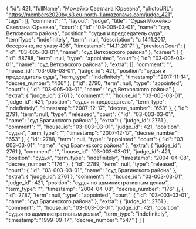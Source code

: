 {
    "id": 421,
    "fullName": "Можейко Светлана Юрьевна",
    "photoURL": "https://members2020by.s3.eu-north-1.amazonaws.com/judge_421",
    "tags": [],
    "comment": "",
    "layout": "judge",
    "title": "Судья Можейко Светлана Юрьевна",
    "court": {
        "id": "03-005-03-01",
        "name": "суд Ветковского района",
        "position": "судья и председатель суда",
        "termType": "indefinitely",
        "term": null,
        "description": "c 14.11.2017, бессрочно, по указу 406",
        "timestamp": "14.11.2017"
    },
    "previousCourt": {
        "id": "03-005-03-01",
        "name": "суд Ветковского района"
    },
    "career": [
        {
            "id": 58788,
            "term": null,
            "type": "appointed",
            "court": {
                "id": "03-005-03-01",
                "name": "суд Ветковского района"
            },
            "extra": [],
            "comment": "",
            "house_id": "03-005-03-01",
            "judge_id": 421,
            "position": "судья и председатель суда",
            "term_type": "indefinitely",
            "timestamp": "2017-11-14",
            "decree_number": "406"
        },
        {
            "id": 2790,
            "term": null,
            "type": "appointed",
            "court": {
                "id": "03-005-03-01",
                "name": "суд Ветковского района"
            },
            "extra": {
                "judge_id": 2761
            },
            "comment": "",
            "house_id": "03-005-03-01",
            "judge_id": 421,
            "position": "судья и председатель",
            "term_type": "indefinitely",
            "timestamp": "2007-12-17",
            "decree_number": "653"
        },
        {
            "id": 2791,
            "term": null,
            "type": "released",
            "court": {
                "id": "03-003-03-01",
                "name": "суд Брагинского района"
            },
            "extra": {
                "judge_id": 2761
            },
            "comment": "",
            "house_id": "03-003-03-01",
            "judge_id": 421,
            "position": "судья",
            "term_type": "",
            "timestamp": "2007-12-17",
            "decree_number": "653"
        },
        {
            "id": 2788,
            "term": null,
            "type": "appointed",
            "court": {
                "id": "03-003-03-01",
                "name": "суд Брагинского района"
            },
            "extra": {
                "judge_id": 2761
            },
            "comment": "",
            "house_id": "03-003-03-01",
            "judge_id": 421,
            "position": "судья",
            "term_type": "indefinitely",
            "timestamp": "2004-04-08",
            "decree_number": "176"
        },
        {
            "id": 2789,
            "term": null,
            "type": "released",
            "court": {
                "id": "03-003-03-01",
                "name": "суд Брагинского района"
            },
            "extra": {
                "judge_id": 2761
            },
            "comment": "",
            "house_id": "03-003-03-01",
            "judge_id": 421,
            "position": "судья по административным делам",
            "term_type": "",
            "timestamp": "2004-04-08",
            "decree_number": "176"
        },
        {
            "id": 2787,
            "term": null,
            "type": "appointed",
            "court": {
                "id": "03-003-03-01",
                "name": "суд Брагинского района"
            },
            "extra": {
                "judge_id": 2761
            },
            "comment": "",
            "house_id": "03-003-03-01",
            "judge_id": 421,
            "position": "судья по административным делам",
            "term_type": "indefinitely",
            "timestamp": "1999-09-17",
            "decree_number": "547"
        }
    ]
}